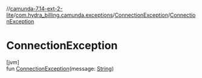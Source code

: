 //[camunda-7.14-ext-2-lite](../../../index.md)/[com.hydra_billing.camunda.exceptions](../index.md)/[ConnectionException](index.md)/[ConnectionException](-connection-exception.md)

# ConnectionException

[jvm]\
fun [ConnectionException](-connection-exception.md)(message: [String](https://kotlinlang.org/api/latest/jvm/stdlib/kotlin/-string/index.html))
